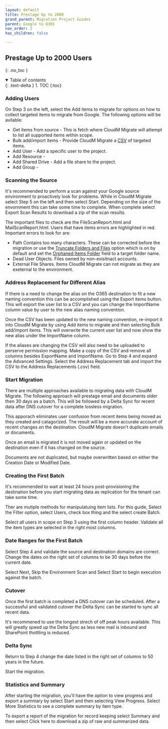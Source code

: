 ```yaml
---
layout: default
title: Prestage Up to 2000
grand_parent: Migration Project Guides
parent: Google to O365
nav_order: 2
has_children: false

---
```


## Prestage Up to 2000 Users
{: .no_toc }

<a name="top"></a>
<details open markdown="block">
  <summary>
    Table of contents
  </summary>
  {: .text-delta }
1. TOC
{:toc}
</details>

### Adding Users

On Step 3 on the left, select the Add items to migrate for options on how to collect targeted items to migrate from Google. The following options will be avilable:

- Get items from source - This is fetch where CloudM Migrate will attempt to list all supported items within scope. 
- Bulk add/import items - Provide CloudM Migrate a <a href="https://github.com/CloudM-Migrate/documentation/blob/main/assets/bulkimport.csv">CSV</a> of targeted items. 
- Add User - Add a specific user to the project. 
- Add Resource -  
- Add Shared Drive - Add a file share to the project.
- Add Group - 

### Scanning the Source 

It's recommended to perform a scan against your Google source environment to proactively look for problems. While in CloudM Migrate select Step 5 on the left and then select Start. Depending on the size of the envornment this can take some time to complete. When complete select Export Scan Results to download a zip of the scan results. 

The important files to check are the FileScanReport.html and MailScanReport.html. Users that have items errors are highlighted in red. Important errors to look for are:

- Path Contains too many characters. These can be corrected before the migration or use the <a href="https://cloudm-migrate.github.io/documentation/Engineering-Reference/O365DestinationAO.html#trunfoldfil">Truncate Folders and Files</a> option which is on by default and set the <a href="https://cloudm-migrate.github.io/documentation/Engineering-Reference/O365DestinationAO.html#orphfold">Orphaned Items Folder</a> field to a target folder name.
- Dead User Objects. Files owned by non-exisitnact accounts. 
- External File Shares. Items CloudM Migrate can not migrate as they are exeternal to the environment. 

### Address Replacement for Different Alias 

If there is a need to change the alias on the O365 destination to fit a new naming convention this can be accomplished using the Export items button. This will export the user list to a CSV and you can change the ImportName column value by user to the new alias naming convention. 

Once the CSV has been updated to the new naming convention, re-import it into CloudM Migrate by using Add items to migrate and then selecting Bulk add/import items. This will overwrite the current user list and now show the new alias under the ImportName column. 

If the aliases are changing the CSV will also need to be uploaded to perserve permission mapping. Make a copy of the CSV and remove all columns besides ExportName and ImportName. Go to Step 4 and expand the Advanced Settings. Select the Address Replacement tab and import the CSV to the Address Replacements (.csv) field. 

### Start Migration

There are multiple approaches available to migrating data with CloudM Migrate. The following approach will prestage email and documents older then 30 days as a  batch. This will be followed by a Delta Sync for recent data after DNS cutover for a complete lossless migration. 

This apporach eliminates user confusion from recent items being moved as they created and catagorized. The result will be a more accurate account of recent changes on the destination. CloudM Migrate doesn't duplicate emails or documents. 

Once an email is migrated it is not moved again or updated on the destination even if it has changed on the source. 

Documents are not duplicated, but maybe overwritten based on either the Creation Date or Modified Date. 

### Creating the First Batch

It's recommended to wait at least 24 hours post-provisioning the destination before you start migrating data as replication for the tenant can take some time.  

Ther are mutiple methods for manipulatuing item lists. For this guide, Select the Filter option, select Users, check box thing and the select create Batch. 

Select all users in scope on Step 3 using the first column header. Validate all the item types are selected in the right most columns. 

### Date Ranges for the First Batch

Select Step 4 and validate the source and destination domains are correct. Change the dates on the right set of columns to be 30 days before the current date. 

Select Next, Skip the Environment Scan and Select Start to begin execution against the batch. 

### Cutover 

Once the first batch is completed a DNS cutover can be scheduled. After a successful and validated cutover the Delta Sync can be started to sync all recent data. 

It's recommened to use the longest strech of off peak hours available. This will greatly speed up the Delta Sync as less new mail is inbound and SharePoint thottling is reduced. 

### Delta Sync

Return to Step 4 change the date listed in the right set of columns to 50 years in the future. 

Start the migration.

### Statistics and Summary

After starting the migration, you'll have the option to view progress and export a summary by select Start and then selecting View Progress. Select More Statistics to see a complete summary by item type. 

To export a report of the migration for record keeping select Summary and then select Click here to download a zip of raw and summarized data. 

